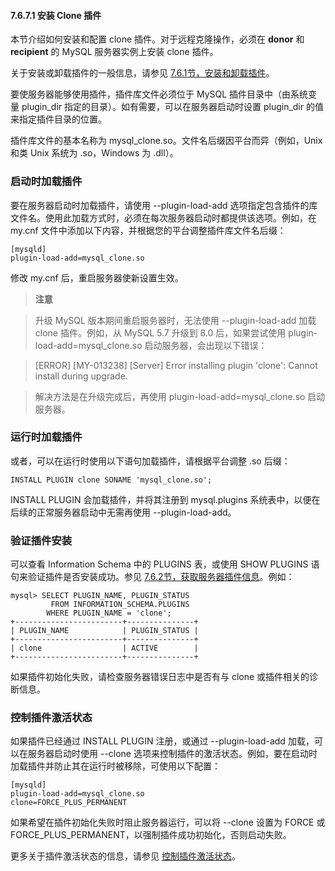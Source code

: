 #### 7.6.7.1 安装 Clone 插件





本节介绍如何安装和配置 clone 插件。对于远程克隆操作，必须在 **donor** 和 **recipient** 的 MySQL 服务器实例上安装 clone 插件。



关于安装或卸载插件的一般信息，请参见 [7.6.1节，安装和卸载插件](#7-6-1-installing-and-uninstalling-plugins)。



要使服务器能够使用插件，插件库文件必须位于 MySQL 插件目录中（由系统变量 plugin_dir 指定的目录）。如有需要，可以在服务器启动时设置 plugin_dir 的值来指定插件目录的位置。



插件库文件的基本名称为 mysql_clone.so。文件名后缀因平台而异（例如，Unix 和类 Unix 系统为 .so，Windows 为 .dll）。





### **启动时加载插件**





要在服务器启动时加载插件，请使用 --plugin-load-add 选项指定包含插件的库文件名。使用此加载方式时，必须在每次服务器启动时都提供该选项。例如，在 my.cnf 文件中添加以下内容，并根据您的平台调整插件库文件名后缀：

```
[mysqld]
plugin-load-add=mysql_clone.so
```

修改 my.cnf 后，重启服务器使新设置生效。



> **注意**

> 升级 MySQL 版本期间重启服务器时，无法使用 --plugin-load-add 加载 clone 插件。例如，从 MySQL 5.7 升级到 8.0 后，如果尝试使用 plugin-load-add=mysql_clone.so 启动服务器，会出现以下错误：

> [ERROR] [MY-013238] [Server] Error installing plugin 'clone': Cannot install during upgrade.

> 解决方法是在升级完成后，再使用 plugin-load-add=mysql_clone.so 启动服务器。





### **运行时加载插件**





或者，可以在运行时使用以下语句加载插件，请根据平台调整 .so 后缀：

```
INSTALL PLUGIN clone SONAME 'mysql_clone.so';
```

INSTALL PLUGIN 会加载插件，并将其注册到 mysql.plugins 系统表中，以便在后续的正常服务器启动中无需再使用 --plugin-load-add。





### **验证插件安装**





可以查看 Information Schema 中的 PLUGINS 表，或使用 SHOW PLUGINS 语句来验证插件是否安装成功。参见 [7.6.2节，获取服务器插件信息](#7-6-2-obtaining-server-plugin-information)。例如：

```
mysql> SELECT PLUGIN_NAME, PLUGIN_STATUS
         FROM INFORMATION_SCHEMA.PLUGINS
        WHERE PLUGIN_NAME = 'clone';
+------------------------+---------------+
| PLUGIN_NAME            | PLUGIN_STATUS |
+------------------------+---------------+
| clone                  | ACTIVE        |
+------------------------+---------------+
```

如果插件初始化失败，请检查服务器错误日志中是否有与 clone 或插件相关的诊断信息。





### **控制插件激活状态**





如果插件已经通过 INSTALL PLUGIN 注册，或通过 --plugin-load-add 加载，可以在服务器启动时使用 --clone 选项来控制插件的激活状态。例如，要在启动时加载插件并防止其在运行时被移除，可使用以下配置：

```
[mysqld]
plugin-load-add=mysql_clone.so
clone=FORCE_PLUS_PERMANENT
```

如果希望在插件初始化失败时阻止服务器运行，可以将 --clone 设置为 FORCE 或 FORCE_PLUS_PERMANENT，以强制插件成功初始化，否则启动失败。



更多关于插件激活状态的信息，请参见 [控制插件激活状态](#controlling-plugin-activation-state)。